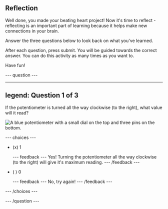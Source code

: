 ## Reflection

Well done, you made your beating heart project! Now it's time to reflect - reflecting is an important part of learning because it helps make new connections in your brain.

Answer the three questions below to look back on what you've learned.

After each question, press submit. You will be guided towards the correct answer. You can do this activity as many times as you want to.

Have fun!

--- question ---

---
legend: Question 1 of 3
---

If the potentiometer is turned all the way clockwise (to the right), what value will it read?

![A blue potentiometer with a small dial on the top and three pins on the bottom.](images/potentiometer.jpg)

--- choices ---

- (x) 1

  --- feedback ---
Yes! Turning the potentiometer all the way clockwise (to the right) will give it's maximum reading.
  --- /feedback ---

- ( ) 0

  --- feedback ---
No, try again!
  --- /feedback ---

--- /choices ---

--- /question ---
